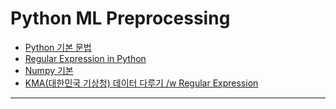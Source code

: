 # Python ML Preprocessing

- [Python 기본 문법](./md/Day_01_01_python.md)
- [Regular Expression in Python](./md/Day_01_02_re.md)
- [Numpy 기본](./md/Day_01_03_numpy.md)
- [KMA(대한민국 기상청) 데이터 다루기 /w Regular Expression](./md/Day_01_04_Kma_parsing.md)
---

